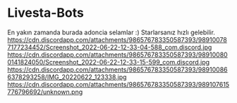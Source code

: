 # Livesta-Bots
En yakın zamanda burada adoncia selamlar :)
Starlarsanız hızlı gelebilir.
https://cdn.discordapp.com/attachments/986576783350587393/989100787177234452/Screenshot_2022-06-22-12-33-04-588_com.discord.jpg
https://cdn.discordapp.com/attachments/986576783350587393/989100800141824050/Screenshot_2022-06-22-12-33-15-599_com.discord.jpg
https://cdn.discordapp.com/attachments/986576783350587393/989100866378293258/IMG_20220622_123338.jpg
https://cdn.discordapp.com/attachments/986576783350587393/989107615776796692/unknown.png

